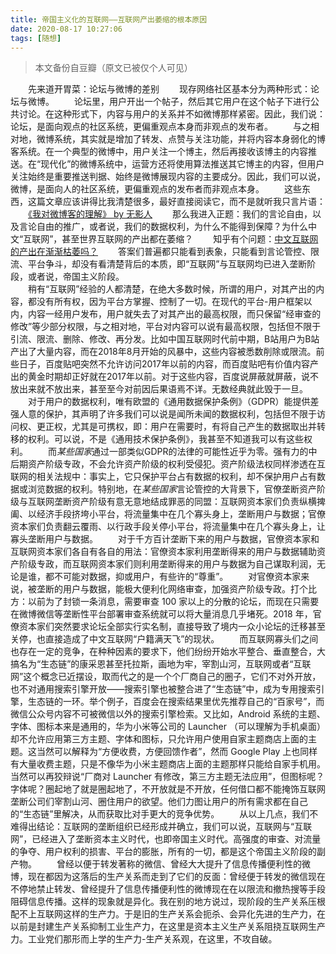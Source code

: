 ```yaml
---
title: 帝国主义化的互联网——互联网产出萎缩的根本原因
date: 2020-08-17 10:27:06
tags: [随想]
---
```

> 本文备份自豆瓣（原文已被仅个人可见）

<!--more-->
　　先来道开胃菜：论坛与微博的差别
　　现存网络社区基本分为两种形式：论坛与微博。
　　论坛里，用户开出一个帖子，然后其它用户在这个帖子下进行公共讨论。在这种形式下，内容与用户的关系并不如微博那样紧密。因此，我们说：论坛，是面向观点的社区系统，更偏重观点本身而非观点的发布者。
　　与之相对地，微博系统，其实就是增加了转发、点赞与关注功能，并将内容本身弱化的博客系统。在一个典型的微博中，用户关注一个博主，然后再接收该博主的内容推送。在“现代化”的微博系统中，运营方还将使用算法推送其它博主的内容，但用户关注始终是重要推送判据、始终是微博展现内容的主要成分。因此，我们可以说，微博，是面向人的社区系统，更偏重观点的发布者而非观点本身。
　　这些东西，这篇文章应该讲得比我清楚很多，最好直接阅读它，而不是就听我只言片语：
　　[《我对微博客的理解》 by 无影人](https://blog.bgme.me/posts/my-understanding-of-microblogging)
　　那么我进入正题：我们的言论自由，以及言论自由的推广，或者说，我们的数据权利，为什么不能得到保障？为什么中文“互联网”，甚至世界互联网的产出都在萎缩？
　　知乎有个问题：[中文互联网的产出在渐渐枯萎吗？](https://www.zhihu.com/question/49684783/answer/1094448439)
　　答案们普遍都只能看到表象，只能看到言论管控、限流、平台争斗，却没有看清楚背后的本质，即“互联网”与互联网均已进入垄断阶段，或者说，帝国主义阶段。  
　　稍有“互联网”经验的人都清楚，在绝大多数时候，所谓的用户，对其产出的内容，都没有所有权，因为平台方掌握、控制了一切。在现代的平台-用户框架以内，内容一经用户发布，用户就失去了对其产出的最高权限，而只保留“经审查的修改”等少部分权限，与之相对地，平台对内容可以说有最高权限，包括但不限于引流、限流、删除、修改、再分发。比如中国互联网时代前中期，B站用户为B站产出了大量内容，而在2018年8月开始的风暴中，这些内容被悉数削除或限流。前些日子，百度贴吧突然不允许访问2017年以前的内容，而百度贴吧有价值内容产出的黄金时期却正好就在2017年以前。对于这些内容，百度说屏蔽就屏蔽，说不放出来就不放出来，甚至至今对前因后果语焉不详。无数经典就此毁于一旦。
　　对于用户的数据权利，唯有欧盟的《通用数据保护条例》（GDPR）能提供差强人意的保护，其声明了许多我们可以说是闻所未闻的数据权利，包括但不限于访问权、更正权，尤其是可携权，即：用户在需要时，有将自己产生的数据取出并转移的权利。可以说，不是《通用技术保护条例》，我甚至不知道我可以有这些权利。
　　而*某些国家*通过一部类似GDPR的法律的可能性近乎为零。强有力的中后期资产阶级专政，不会允许资产阶级的权利受侵犯。资产阶级法权同样渗透在互联网的相关法规中：事实上，它只保护平台占有数据的权利，却不保护用户占有数据或浏览数据的权利。特别地，在*某些国家*言论管控的大背景下，官僚垄断资产阶级与互联网垄断资产阶级有意无意地结成罪恶的同盟：互联网资本家们负责纵横捭阖、以经济手段挤垮小平台，将流量集中在几个寡头身上，垄断用户与数据；官僚资本家们负责翻云覆雨、以行政手段关停小平台，将流量集中在几个寡头身上，让寡头垄断用户与数据。
　　对于千方百计垄断下来的用户与数据，官僚资本家和互联网资本家们各自有各自的用法：官僚资本家利用垄断得来的用户与数据辅助资产阶级专政，而互联网资本家们则利用垄断得来的用户与数据为自己谋取利润，无论是谁，都不可能对数据，抑或用户，有些许的“尊重”。
　　对官僚资本家来说，被垄断的用户与数据，能极大便利化网络审查，加强资产阶级专政。打个比方：以前为了封锁一条消息，需要审查 100 家以上的分散的论坛，而现在只需要在微博微信等垄断性平台部署审查系统就可以将大量消息几乎堵死。2018 年，官僚资本家们突然要求论坛全部实行实名制，直接导致了境内一众小论坛的迁移甚至关停，也直接造成了中文互联网“户籍满天飞”的现状。
　　而互联网寡头们之间也存在一定的竞争，在种种因素的要求下，他们纷纷开始水平整合、垂直整合，大搞名为“生态链”的康采恩甚至托拉斯，画地为牢，宰割山河，互联网或者“互联网”这个概念已近摆设，取而代之的是一个个厂商自己的圈子，它们不对外开放，也不对通用搜索引擎开放——搜索引擎也被整合进了“生态链”中，成为专用搜索引擎，生态链的一环。举个例子，百度会在搜索结果里优先推荐自己的“百家号”，而微信公众号内容不可被微信以外的搜索引擎检索。又比如，Android 系统的主题、字体、图标本来是通用的，华为小米等公司的 Launcher （可以理解为手机桌面）却不允许应用第三方主题、字体和图标，只允许用户使用自家主题商店上面的主题。这当然可以解释为“方便收费，方便回馈作者”，然而 Google Play 上也同样有大量收费主题，只是不像华为小米主题商店上面的主题那样只能给自家手机用。当然可以再狡辩说“厂商对 Launcher 有修改，第三方主题无法应用”，但图标呢？字体呢？圈起地了就是圈起地了，不开放就是不开放，任何借口都不能掩饰互联网垄断公司们宰割山河、圈住用户的欲望。他们力图让用户的所有需求都在自己的“生态链”里解决，从而获取比对手更大的竞争优势。
　　从以上几点，我们不难得出结论：互联网的垄断组织已经形成并确立，我们可以说，互联网与“互联网”，已经进入了垄断资本主义时代，也即帝国主义时代。高强度的审查、对流量的争夺、用户权利的损害、平台的膨胀，所有的一切，都是这个帝国主义阶段的副产物。
　　曾经以便于转发著称的微信、曾经大大提升了信息传播便利性的微博，现在都因为这落后的生产关系而走到了它们的反面：曾经便于转发的微信现在不停地禁止转发、曾经提升了信息传播便利性的微博现在在以限流和撤热搜等手段阻碍信息传播。这样的现象就是异化。我在别的地方说过，现阶段的生产关系压根配不上互联网这样的生产力。于是旧的生产关系会扼杀、会异化先进的生产力，在以前是封建生产关系抑制工业生产力，在这里是资本主义生产关系阻挠互联网生产力。工业党们那形而上学的生产力-生产关系观，在这里，不攻自破。
